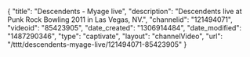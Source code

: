 {
    "title": "Descendents -  Myage live",
    "description": "Descendents live at Punk Rock Bowling 2011 in Las Vegas, NV.",
    "channelid": "121494071",
    "videoid": "85423905",
    "date_created": "1306914484",
    "date_modified": "1487290346",
    "type": "captivate",
    "layout": "channelVideo",
    "url": "\/tttt\/descendents-myage-live\/121494071-85423905"
}